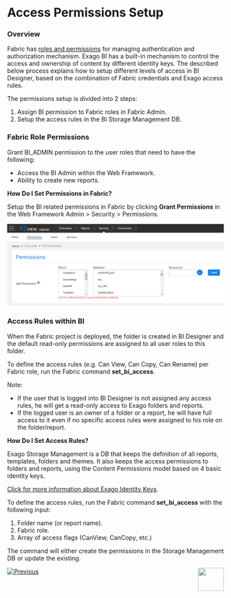 # Access Permissions Setup

### Overview

Fabric has [roles and permissions](/articles/17_fabric_credentials/01_fabric_credentials_overview.md) for managing authentication and authorization mechanism. Exago BI has a built-in mechanism to control the access and ownership of content by different identity keys. The described below process explains how to setup different levels of access in BI Designer, based on the combination of Fabric credentials and Exago access rules.

The permissions setup is divided into 2 steps:

1. Assign BI permission to Fabric roles in Fabric Admin.
2. Setup the access rules in the BI Storage Management DB.

### Fabric Role Permissions 

Grant BI_ADMIN permission to the user roles that need to have the following:

* Access the BI Admin within the Web Framework.
* Ability to create new reports.

**How Do I Set Permissions in Fabric?**

Setup the BI related permissions in Fabric by clicking **Grant Permissions** in the Web Framework Admin > Security > Permissions. 

<img src="images/permissions_setup_0.PNG" alt="image" />

### Access Rules within BI

When the Fabric project is deployed, the <project name> folder is created in BI Designer and the default read-only permissions are assigned to all user roles to this folder.

To define the access rules (e.g. Can View, Can Copy, Can Rename) per Fabric role, run the Fabric command **set_bi_access**.

Note:

- If the user that is logged into BI Designer is not assigned any access rules, he will get a read-only access to Exago folders and reports.
- If the logged user is an owner of a folder or a report, he will have full access to it even if no specific access rules were assigned to his role on the folder/report.

**How Do I Set Access Rules?**

Exago Storage Management is a DB that keeps the definition of all reports, templates, folders and themes. It also keeps the access permissions to folders and reports, using the Content Permissions model based on 4 basic identity keys.

[Click for more information about Exago Identity Keys](https://support.exagoinc.com/hc/en-us/articles/360042587313#h_2ffb7d21-1f58-47bd-957d-55a4eace7ef0).

To define the access rules, run the Fabric command **set_bi_access** with the following input:

1. Folder name (or report name).
2. Fabric role.
3. Array of access flags (CanView, CanCopy, etc.)

The command will either create the permissions in the Storage Management DB or update the existing.



[![Previous](/articles/images/Previous.png)](01_Installation.md)[<img align="right" width="60" height="54" src="/articles/images/Next.png">](03_Metadata_Setup.md) 

